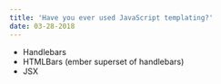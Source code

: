 ```yaml
---
title: 'Have you ever used JavaScript templating?'
date: 03-28-2018
---
```



- Handlebars
- HTMLBars (ember superset of handlebars)
- JSX